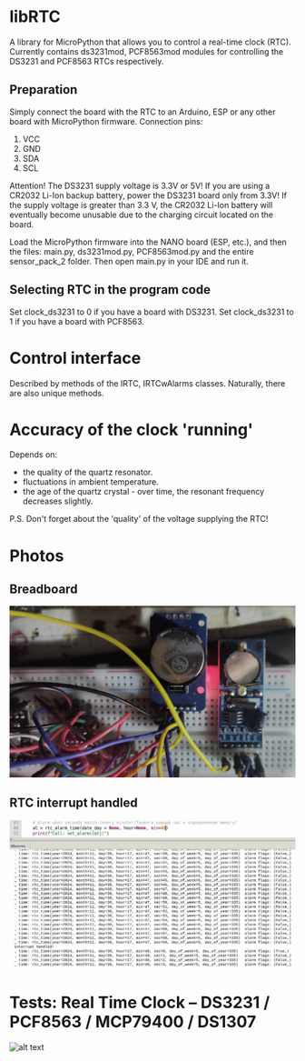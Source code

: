 # libRTC
A library for MicroPython that allows you to control a real-time clock (RTC).
Currently contains ds3231mod, PCF8563mod modules for controlling the DS3231 and PCF8563 RTCs respectively.

## Preparation
Simply connect the board with the RTC to an Arduino, ESP or any other board with MicroPython firmware.
Connection pins:

1. VCC
2. GND
3. SDA
4. SCL

Attention! The DS3231 supply voltage is 3.3V or 5V! If you are using a CR2032 Li-Ion backup battery, 
power the DS3231 board only from 3.3V! If the supply voltage is greater than 3.3 V, 
the CR2032 Li-Ion battery will eventually become unusable due to the charging circuit located on the board.

Load the MicroPython firmware into the NANO board (ESP, etc.), and then the files: main.py, ds3231mod.py, PCF8563mod.py and
the entire sensor_pack_2 folder. Then open main.py in your IDE and run it.

## Selecting RTC in the program code
Set clock_ds3231 to 0 if you have a board with DS3231.
Set clock_ds3231 to 1 if you have a board with PCF8563.

# Control interface
Described by methods of the IRTC, IRTCwAlarms classes. Naturally, there are also unique methods.

# Accuracy of the clock 'running'
Depends on:
* the quality of the quartz resonator.
* fluctuations in ambient temperature.
* the age of the quartz crystal - over time, the resonant frequency decreases slightly.

P.S. Don't forget about the 'quality' of the voltage supplying the RTC!

# Photos
## Breadboard
![alt text](https://github.com/octaprog7/libRTC/blob/master/pics/dual_rtc.jpg)
## RTC interrupt handled
![alt text](https://github.com/octaprog7/libRTC/blob/master/pics/8563_irq_handled.png)

# Tests: Real Time Clock – DS3231 / PCF8563 / MCP79400 / DS1307
![alt text](https://www.switchdoc.com/2014/12/benchmarks-realtime-clocks-ds3231-pcf8563-mcp79400-ds1307/)
